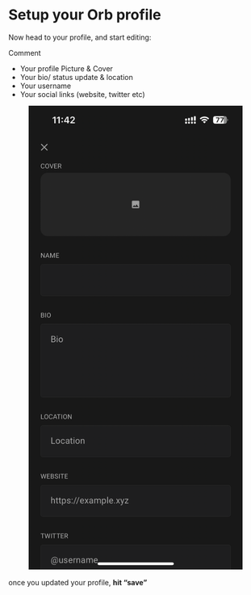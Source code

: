 # Setup your Orb profile

Now head to your profile, and start editing:

&#x20;Comment

* Your profile Picture & Cover
* Your bio/ status update & location
* Your username
* Your social links (website, twitter etc)

<figure><img src="../../.gitbook/assets/image (2).png" alt=""><figcaption></figcaption></figure>

once you updated your profile, **hit “save”**

